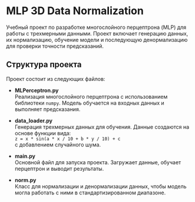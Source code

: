 # MLP 3D Data Normalization

Учебный проект по разработке многослойного перцептрона (MLP) для работы с трехмерными данными. Проект включает генерацию данных, их нормализацию, обучение модели и последующую денормализацию для проверки точности предсказаний.

## Структура проекта

Проект состоит из следующих файлов:

- **MLPerceptron.py**  
  Реализация многослойного перцептрона с использованием библиотеки `numpy`. Модель обучается на входных данных и выполняет предсказания.

- **data_loader.py**  
  Генерация трехмерных данных для обучения. Данные создаются на основе функции вида:  
  `z = x * sin(a * x / 10 + b * y / 10) + c`  
  с добавлением случайного шума.

- **main.py**  
  Основной файл для запуска проекта. Загружает данные, обучает перцептрон и выводит результаты.

- **norm.py**  
  Класс для нормализации и денормализации данных, чтобы модель могла работать с ними в стандартизированном диапазоне.

